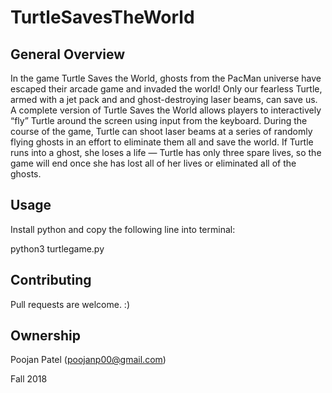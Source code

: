 # TurtleSavesTheWorld

## General Overview
In the game Turtle Saves the World, ghosts from the PacMan universe have escaped their arcade game and invaded the world! Only our fearless Turtle, armed with a jet pack and and ghost-destroying laser beams, can save us. A complete version of Turtle Saves the World allows players to interactively “fly” Turtle around the screen using input from the keyboard. During the course of the game, Turtle can shoot laser beams at a series of randomly flying ghosts in an effort to eliminate them all and save the world. If Turtle runs into a ghost, she loses a life — Turtle has only three spare lives, so the game will end once she has lost all of her lives or eliminated all of the ghosts.

## Usage
Install python and copy the following line into terminal:

python3 turtlegame.py

## Contributing
Pull requests are welcome. :)

## Ownership
Poojan Patel (poojanp00@gmail.com)

Fall 2018
